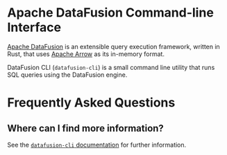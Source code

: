 <!---
  Licensed to the Apache Software Foundation (ASF) under one
  or more contributor license agreements.  See the NOTICE file
  distributed with this work for additional information
  regarding copyright ownership.  The ASF licenses this file
  to you under the Apache License, Version 2.0 (the
  "License"); you may not use this file except in compliance
  with the License.  You may obtain a copy of the License at

    http://www.apache.org/licenses/LICENSE-2.0

  Unless required by applicable law or agreed to in writing,
  software distributed under the License is distributed on an
  "AS IS" BASIS, WITHOUT WARRANTIES OR CONDITIONS OF ANY
  KIND, either express or implied.  See the License for the
  specific language governing permissions and limitations
  under the License.
-->

<!-- Note this file is included in the crates.io page as well https://crates.io/crates/datafusion-cli -->

# Apache DataFusion Command-line Interface

[Apache DataFusion] is an extensible query execution framework, written in Rust, that uses [Apache Arrow] as its in-memory format.

DataFusion CLI (`datafusion-cli`) is a small command line utility that runs SQL queries using the DataFusion engine.

[Apache Arrow]: https://arrow.apache.org/
[Apache DataFusion]: https://datafusion.apache.org/

# Frequently Asked Questions

## Where can I find more information?

See the [`datafusion-cli` documentation](https://datafusion.apache.org/user-guide/cli/index.html) for further information.

